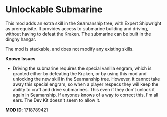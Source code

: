 # Unlockable Submarine

This mod adds an extra skill in the Seamanship tree, with Expert Shipwright as prerequisite. It provides access to submarine building and driving, without having to defeat the Kraken. The submarine can be built in the dinghy hangar.

The mod is stackable, and does not modify any existing skills.

**Known Issues**

- Driving the submarine requires the special vanilla engram, which is granted either by defeating the Kraken, or by using this mod and unlocking the new skill in the Seamanship tree. However, it cannot take away this special engram, so when a player respecs they will keep the ability to craft and drive submarines. This even if they don't unlock it again in Seamanship. If anyones knows of a way to correct this, I'm all ears. The Dev Kit doesn't seem to allow it.

**MOD ID**: 1718789421

